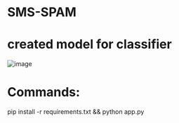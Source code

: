 # SMS-SPAM
# created model for classifier

![image](https://github.com/Harshal142003/SMS-SPAM/assets/104431704/7798da74-591d-489b-8cda-00f734900b50)

# Commands: 
pip install -r requirements.txt && 
python app.py
